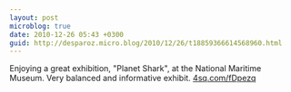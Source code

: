 ```yaml
---
layout: post
microblog: true
date: 2010-12-26 05:43 +0300
guid: http://desparoz.micro.blog/2010/12/26/t18859366614568960.html
---
```

Enjoying a great exhibition, "Planet Shark", at the National Maritime Museum. Very balanced and informative exhibit. [4sq.com/fDpezq](http://4sq.com/fDpezq)
